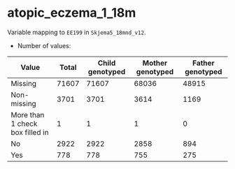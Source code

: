 # atopic_eczema_1_18m
Variable mapping to `EE199` in `Skjema5_18mnd_v12`.
- Number of values:

| Value | Total | Child genotyped | Mother genotyped | Father genotyped |
| ----- | ----- | --------------- | ---------------- | ---------------- |
| Missing | 71607 | 71607 | 68036 | 48915 |
| Non-missing | 3701 | 3701 | 3614 | 1169 |
| More than 1 check box filled in | 1 | 1 | 1 |0 |
| No | 2922 | 2922 | 2858 |894 |
| Yes | 778 | 778 | 755 |275 |



